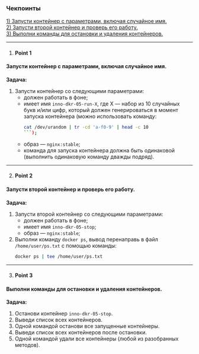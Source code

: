 ### Чекпоинты

[1) Запусти контейнер с параметрами, включая случайное имя.](#Point-1)  
[2) Запусти второй контейнер и проверь его работу.](#Point-2)  
[3) Выполни команды для остановки и удаления контейнеров.](#Point-3)  

---

1. #### Point 1  
#### Запусти контейнер с параметрами, включая случайное имя.  
   **Задача:**  
   1. Запусти контейнер со следующими параметрами:  
      - должен работать в фоне;  
      - имеет имя `inno-dkr-05-run-X`, где X — набор из 10 случайных букв и/или цифр, который должен генерироваться в момент запуска контейнера (можно использовать команду:  
        ```bash
        cat /dev/urandom | tr -cd 'a-f0-9' | head -c 10
        ```);  
      - образ — `nginx:stable`;  
      - команда для запуска контейнера должна быть одинаковой (выполнить одинаковую команду дважды подряд).  

---

2. #### Point 2  
#### Запусти второй контейнер и проверь его работу.  
   **Задача:**  
   1. Запусти второй контейнер со следующими параметрами:  
      - должен работать в фоне;  
      - имеет имя `inno-dkr-05-stop`;  
      - образ — `nginx:stable`;  
   2. Выполни команду `docker ps`, вывод перенаправь в файл `/home/user/ps.txt` с помощью команды:  
      ```bash
      docker ps | tee /home/user/ps.txt
      ```  

---

3. #### Point 3  
#### Выполни команды для остановки и удаления контейнеров.  
   **Задача:**  
   1. Останови контейнер `inno-dkr-05-stop`.  
   2. Выведи список всех контейнеров.  
   3. Одной командой останови все запущенные контейнеры.  
   4. Выведи список всех контейнеров после остановки.  
   5. Одной командой удали все контейнеры (любой из разобранных методов).  
